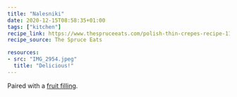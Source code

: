 ```yaml
---
title: "Nalesniki"
date: 2020-12-15T08:58:35+01:00
tags: ["kitchen"]
recipe_link: https://www.thespruceeats.com/polish-thin-crepes-recipe-1137096
recipe_source: The Spruce Eats

resources:
- src: "IMG_2954.jpeg"
  title: "Delicious!"
---
```


Paired with a [fruit filling](https://www.thespruceeats.com/polish-fruit-filling-recipe-1137091).
